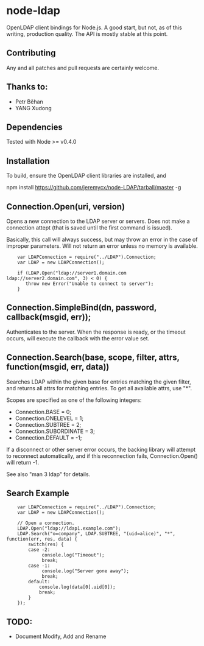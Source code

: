 node-ldap
=========

OpenLDAP client bindings for Node.js. A good start, but not, as of
this writing, production quality. The API is mostly stable at this point.

Contributing
------------

Any and all patches and pull requests are certainly welcome.

Thanks to:
----------
* Petr Běhan
* YANG Xudong


Dependencies
------------

Tested with Node >= v0.4.0

Installation
------------

To build, ensure the OpenLDAP client libraries are installed, and

   npm install https://github.com/jeremycx/node-LDAP/tarball/master -g

Connection.Open(uri, version)
-----------------------------

Opens a new connection to the LDAP server or servers. Does not make a
connection attept (that is saved until the first command is issued).

Basically, this call will always success, but may throw an error in
the case of improper parameters. Will not return an error unless no
memory is available.


        var LDAPConnection = require("../LDAP").Connection;
        var LDAP = new LDAPConnection();
        
        if (LDAP.Open("ldap://server1.domain.com ldap://server2.domain.com", 3) < 0) {
           throw new Error("Unable to connect to server");
        }                                                

Connection.SimpleBind(dn, password, callback(msgid, err));
-----------------------------------

Authenticates to the server. When the response is ready, or the
timeout occurs, will execute the callback with the error value set.

Connection.Search(base, scope, filter, attrs, function(msgid, err, data))
---------------------------------------------

Searches LDAP within the given base for entries matching the given
filter, and returns all attrs for matching entries. To get all
available attrs, use "*".

Scopes are specified as one of the following integers:

* Connection.BASE = 0;
* Connection.ONELEVEL = 1;
* Connection.SUBTREE = 2;
* Connection.SUBORDINATE = 3;
* Connection.DEFAULT = -1;

If a disconnect or other server error occurs, the backing library will
attempt to reconnect automatically, and if this reconnection fails,
Connection.Open() will return -1.

See also "man 3 ldap" for details.


Search Example
--------------

        var LDAPConnection = require("../LDAP").Connection;
        var LDAP = new LDAPConnection();
        
        // Open a connection.
        LDAP.Open("ldap://ldap1.example.com");
        LDAP.Search("o=company", LDAP.SUBTREE, "(uid=alice)", "*", function(err, res, data) {
            switch(res) {
            case -2:
                 console.log("Timeout");
                 break;
            case -1:
                 console.log("Server gone away");
                 break;
            default:
                console.log(data[0].uid[0]);
                break;
            }                
        });

TODO:
-----
* Document Modify, Add and Rename


